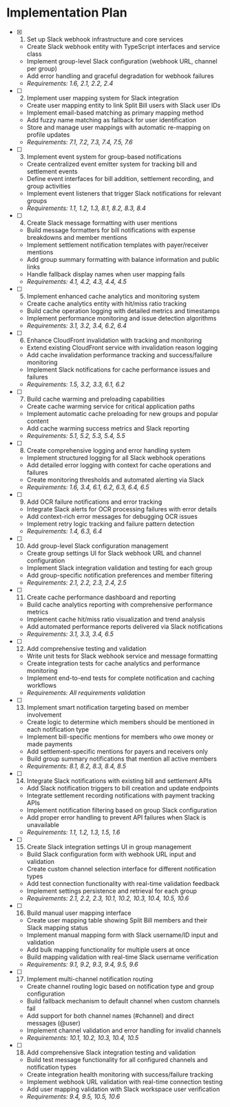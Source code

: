 # Implementation Plan

- [x] 1. Set up Slack webhook infrastructure and core services

  - Create Slack webhook entity with TypeScript interfaces and service class
  - Implement group-level Slack configuration (webhook URL, channel per group)
  - Add error handling and graceful degradation for webhook failures
  - _Requirements: 1.6, 2.1, 2.2, 2.4_

- [ ] 2. Implement user mapping system for Slack integration

  - Create user mapping entity to link Split Bill users with Slack user IDs
  - Implement email-based matching as primary mapping method
  - Add fuzzy name matching as fallback for user identification
  - Store and manage user mappings with automatic re-mapping on profile updates
  - _Requirements: 7.1, 7.2, 7.3, 7.4, 7.5, 7.6_

- [ ] 3. Implement event system for group-based notifications

  - Create centralized event emitter system for tracking bill and settlement events
  - Define event interfaces for bill addition, settlement recording, and group activities
  - Implement event listeners that trigger Slack notifications for relevant groups
  - _Requirements: 1.1, 1.2, 1.3, 8.1, 8.2, 8.3, 8.4_

- [ ] 4. Create Slack message formatting with user mentions

  - Build message formatters for bill notifications with expense breakdowns and member mentions
  - Implement settlement notification templates with payer/receiver mentions
  - Add group summary formatting with balance information and public links
  - Handle fallback display names when user mapping fails
  - _Requirements: 4.1, 4.2, 4.3, 4.4, 4.5_

- [ ] 5. Implement enhanced cache analytics and monitoring system

  - Create cache analytics entity with hit/miss ratio tracking
  - Build cache operation logging with detailed metrics and timestamps
  - Implement performance monitoring and issue detection algorithms
  - _Requirements: 3.1, 3.2, 3.4, 6.2, 6.4_

- [ ] 6. Enhance CloudFront invalidation with tracking and monitoring

  - Extend existing CloudFront service with invalidation reason logging
  - Add cache invalidation performance tracking and success/failure monitoring
  - Implement Slack notifications for cache performance issues and failures
  - _Requirements: 1.5, 3.2, 3.3, 6.1, 6.2_

- [ ] 7. Build cache warming and preloading capabilities

  - Create cache warming service for critical application paths
  - Implement automatic cache preloading for new groups and popular content
  - Add cache warming success metrics and Slack reporting
  - _Requirements: 5.1, 5.2, 5.3, 5.4, 5.5_

- [ ] 8. Create comprehensive logging and error handling system

  - Implement structured logging for all Slack webhook operations
  - Add detailed error logging with context for cache operations and failures
  - Create monitoring thresholds and automated alerting via Slack
  - _Requirements: 1.6, 3.4, 6.1, 6.2, 6.3, 6.4, 6.5_

- [ ] 9. Add OCR failure notifications and error tracking

  - Integrate Slack alerts for OCR processing failures with error details
  - Add context-rich error messages for debugging OCR issues
  - Implement retry logic tracking and failure pattern detection
  - _Requirements: 1.4, 6.3, 6.4_

- [ ] 10. Add group-level Slack configuration management

  - Create group settings UI for Slack webhook URL and channel configuration
  - Implement Slack integration validation and testing for each group
  - Add group-specific notification preferences and member filtering
  - _Requirements: 2.1, 2.2, 2.3, 2.4, 2.5_

- [ ] 11. Create cache performance dashboard and reporting

  - Build cache analytics reporting with comprehensive performance metrics
  - Implement cache hit/miss ratio visualization and trend analysis
  - Add automated performance reports delivered via Slack notifications
  - _Requirements: 3.1, 3.3, 3.4, 6.5_

- [ ] 12. Add comprehensive testing and validation
  - Write unit tests for Slack webhook service and message formatting
  - Create integration tests for cache analytics and performance monitoring
  - Implement end-to-end tests for complete notification and caching workflows
  - _Requirements: All requirements validation_
- [ ] 13. Implement smart notification targeting based on member involvement

  - Create logic to determine which members should be mentioned in each notification type
  - Implement bill-specific mentions for members who owe money or made payments
  - Add settlement-specific mentions for payers and receivers only
  - Build group summary notifications that mention all active members
  - _Requirements: 8.1, 8.2, 8.3, 8.4, 8.5_

- [ ] 14. Integrate Slack notifications with existing bill and settlement APIs

  - Add Slack notification triggers to bill creation and update endpoints
  - Integrate settlement recording notifications with payment tracking APIs
  - Implement notification filtering based on group Slack configuration
  - Add proper error handling to prevent API failures when Slack is unavailable
  - _Requirements: 1.1, 1.2, 1.3, 1.5, 1.6_

- [ ] 15. Create Slack integration settings UI in group management

  - Build Slack configuration form with webhook URL input and validation
  - Create custom channel selection interface for different notification types
  - Add test connection functionality with real-time validation feedback
  - Implement settings persistence and retrieval for each group
  - _Requirements: 2.1, 2.2, 2.3, 10.1, 10.2, 10.3, 10.4, 10.5, 10.6_

- [ ] 16. Build manual user mapping interface

  - Create user mapping table showing Split Bill members and their Slack mapping status
  - Implement manual mapping form with Slack username/ID input and validation
  - Add bulk mapping functionality for multiple users at once
  - Build mapping validation with real-time Slack username verification
  - _Requirements: 9.1, 9.2, 9.3, 9.4, 9.5, 9.6_

- [ ] 17. Implement multi-channel notification routing

  - Create channel routing logic based on notification type and group configuration
  - Build fallback mechanism to default channel when custom channels fail
  - Add support for both channel names (#channel) and direct messages (@user)
  - Implement channel validation and error handling for invalid channels
  - _Requirements: 10.1, 10.2, 10.3, 10.4, 10.5_

- [ ] 18. Add comprehensive Slack integration testing and validation

  - Build test message functionality for all configured channels and notification types
  - Create integration health monitoring with success/failure tracking
  - Implement webhook URL validation with real-time connection testing
  - Add user mapping validation with Slack workspace user verification
  - _Requirements: 9.4, 9.5, 10.5, 10.6_

